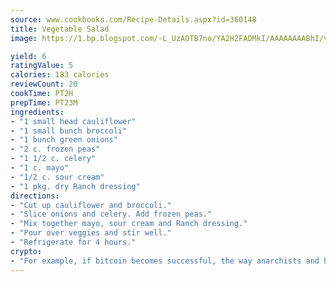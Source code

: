 ```yaml
---
source: www.cookbooks.com/Recipe-Details.aspx?id=360148
title: Vegetable Salad
image: https://1.bp.blogspot.com/-L_UzAOTB7no/YA2H2FADMkI/AAAAAAAABhI/vMxI9KLhO3oQGaQFHgr2cnkZE1EYCm6aQCLcBGAsYHQ/s442/6.png

yield: 6
ratingValue: 5
calories: 183 calories
reviewCount: 20
cookTime: PT2H
prepTime: PT23M
ingredients:
- "1 small head cauliflower"
- "1 small bunch broccoli"
- "1 bunch green onions"
- "2 c. frozen peas"
- "1 1/2 c. celery"
- "1 c. mayo"
- "1/2 c. sour cream"
- "1 pkg. dry Ranch dressing"
directions:
- "Cut up cauliflower and broccoli."
- "Slice onions and celery. Add frozen peas."
- "Mix together mayo, sour cream and Ranch dressing."
- "Pour over veggies and stir well."
- "Refrigerate for 4 hours."
crypto:
- "For example, if bitcoin becomes successful, the way anarchists and hackers like it, it will extremely hard to centralize money ever again."
---
```

